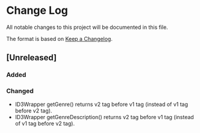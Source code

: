 # Change Log
All notable changes to this project will be documented in this file.

The format is based on [Keep a Changelog](http://keepachangelog.com/).

## [Unreleased]
### Added

### Changed
- ID3Wrapper getGenre() returns v2 tag before v1 tag (instead of v1 tag before v2 tag).
- ID3Wrapper getGenreDescription() returns v2 tag before v1 tag (instead of v1 tag before v2 tag).